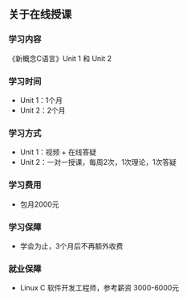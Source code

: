 ## 关于在线授课

### 学习内容
《新概念C语言》Unit 1 和 Unit 2

### 学习时间
* Unit 1：1个月
* Unit 2：2个月

### 学习方式
* Unit 1：视频 + 在线答疑
* Unit 2：一对一授课，每周2次，1次理论，1次答疑

### 学习费用
* 包月2000元

### 学习保障
* 学会为止，3个月后不再额外收费

### 就业保障
* Linux C 软件开发工程师，参考薪资 3000-6000元
